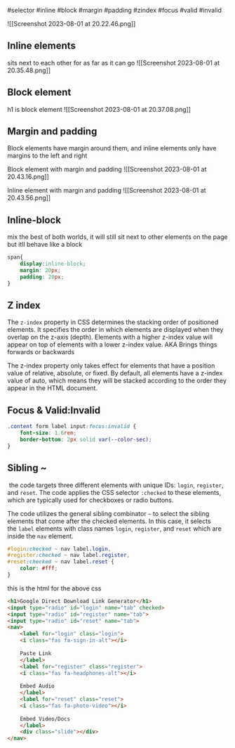 #selector #inline #block #margin #padding #zindex #focus #valid #invalid 


![[Screenshot 2023-08-01 at 20.22.46.png]]

## Inline elements
sits next to each other for as far as it can go
![[Screenshot 2023-08-01 at 20.35.48.png]]

## Block element 
h1 is block element 
![[Screenshot 2023-08-01 at 20.37.08.png]]


## Margin and padding 
Block elements have margin around them, and inline elements only have margins to the left and right 

Block element with margin and padding 
![[Screenshot 2023-08-01 at 20.43.16.png]]

Inline element with margin and padding 
![[Screenshot 2023-08-01 at 20.43.56.png]]

## Inline-block

mix the best of both worlds, it will still sit next to other elements on the page but itll behave like a block

```css
span{
	display:inline-block;
	margin: 20px;
	padding: 20px;
}
```

## Z index 
The `z-index` property in CSS determines the stacking order of positioned elements. It specifies the order in which elements are displayed when they overlap on the z-axis (depth). Elements with a higher z-index value will appear on top of elements with a lower z-index value. AKA Brings things forwards or backwards

The z-index property only takes effect for elements that have a position value of relative, absolute, or fixed. By default, all elements have a z-index value of auto, which means they will be stacked according to the order they appear in the HTML document.

## Focus & Valid:Invalid
```css
.content form label input:focus:invalid {
	font-size: 1.6rem;
	border-bottom: 2px solid var(--color-sec);
}
```

## Sibling ~
 the code targets three different elements with unique IDs: `login`, `register`, and `reset`. The code applies the CSS selector `:checked` to these elements, which are typically used for checkboxes or radio buttons.

The code utilizes the general sibling combinator `~` to select the sibling elements that come after the checked elements. In this case, it selects the `label` elements with class names `login`, `register`, and `reset` which are inside the `nav` element.
```css
#login:checked ~ nav label.login,
#register:checked ~ nav label.register,
#reset:checked ~ nav label.reset {
	color: #fff;
}
```

this is the html for the above css
```html
<h1>Google Direct Download Link Generator</h1>
<input type="radio" id="login" name="tab" checked>
<input type="radio" id="register" name="tab">
<input type="radio" id="reset" name="tab">
<nav>
	<label for="login" class="login">
	<i class="fas fa-sign-in-alt"></i>
	
	Paste Link
	</label>
	<label for="register" class="register">
	<i class="fas fa-headphones-alt"></i>
	
	Embed Audio
	</label>
	<label for="reset" class="reset">
	<i class="fas fa-photo-video"></i>
	
	Embed Video/Docs
	</label>
	<div class="slide"></div>
</nav>
```
